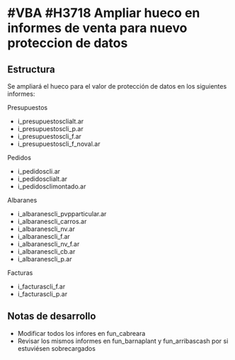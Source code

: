 # #VBA #H3718 Ampliar hueco en informes de venta para nuevo proteccion de datos

## Estructura

Se ampliará el hueco para el valor de protección de datos en los siguientes informes:

Presupuestos
- i_presupuestosclialt.ar
- i_presupuestoscli_p.ar
 - i_presupuestoscli_f.ar
- i_presupuestoscli_f_noval.ar

Pedidos
- i_pedidoscli.ar
- i_pedidosclialt.ar
- i_pedidosclimontado.ar

Albaranes
- i_albaranescli_pvpparticular.ar
- i_albaranescli_carros.ar
- i_albaranescli_nv.ar
- i_albaranescli_f.ar
- i_albaranescli_nv_f.ar
- i_albaranescli_cb.ar
- i_albaranescli_p.ar

Facturas
- i_facturascli_f.ar
- i_facturascli_p.ar

## Notas de desarrollo

- Modificar todos los infores en fun_cabreara
- Revisar los mismos informes en fun_barnaplant y fun_arribascash por si estuviésen sobrecargados